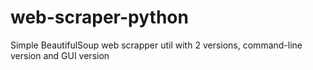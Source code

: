 # web-scraper-python
Simple BeautifulSoup web scrapper util with 2 versions, command-line version and GUI version
